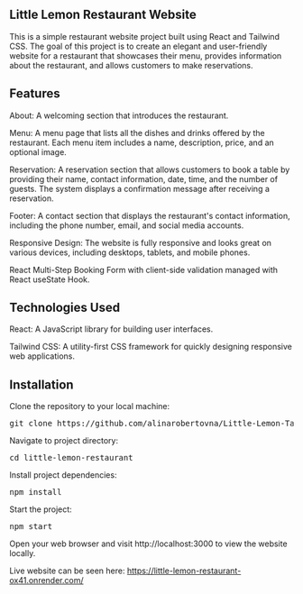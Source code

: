 ## **Little Lemon Restaurant Website**

This is a simple restaurant website project built using React and Tailwind CSS. The goal of this project is to create an elegant and user-friendly website for a restaurant that showcases their menu, provides information about the restaurant, and allows customers to make reservations.

## **Features**

About: A welcoming section that introduces the restaurant.

Menu: A menu page that lists all the dishes and drinks offered by the restaurant. Each menu item includes a name, description, price, and an optional image.

Reservation: A reservation section that allows customers to book a table by providing their name, contact information, date, time, and the number of guests. The system displays a confirmation message after receiving a reservation.

Footer: A contact section that displays the restaurant's contact information, including the phone number, email, and social media accounts.

Responsive Design: The website is fully responsive and looks great on various devices, including desktops, tablets, and mobile phones.

React Multi-Step Booking Form with client-side validation managed with React useState Hook.

## **Technologies Used**

React: A JavaScript library for building user interfaces.

Tailwind CSS: A utility-first CSS framework for quickly designing responsive web applications.

## **Installation**

Clone the repository to your local machine:

<pre>
git clone https://github.com/alinarobertovna/Little-Lemon-Table-Booking
</pre>

Navigate to project directory:
<pre>cd little-lemon-restaurant</pre>

Install project dependencies:
<pre>npm install</pre>

Start the project:
<pre>npm start</pre>

Open your web browser and visit http://localhost:3000 to view the website locally.

Live website can be seen here: https://little-lemon-restaurant-ox41.onrender.com/

